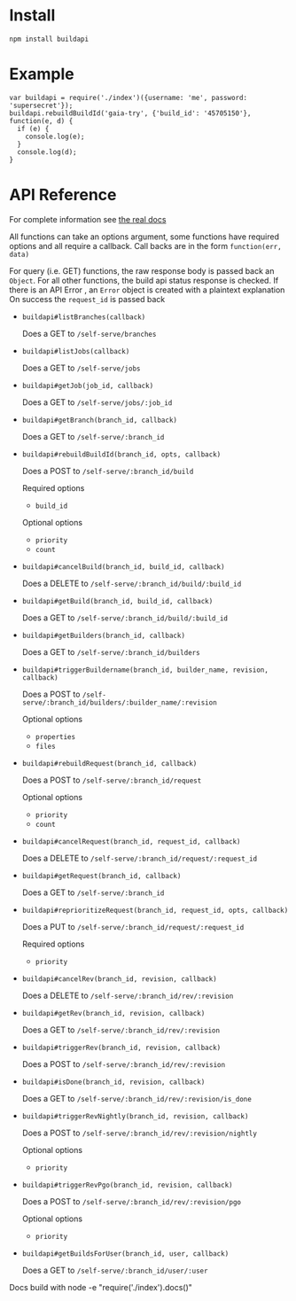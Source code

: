 # Install

    npm install buildapi
# Example
    var buildapi = require('./index')({username: 'me', password: 'supersecret'});
    buildapi.rebuildBuildId('gaia-try', {'build_id': '45705150'}, function(e, d) {
      if (e) {
        console.log(e);
      }
      console.log(d);
    }
# API Reference
For complete information see [the real docs](https://secure.pub.build.mozilla.org/buildapi/self-serve)

All functions can take an options argument, some functions have required options and all require a callback.
Call backs are in the form `function(err, data)`

For query (i.e. GET) functions, the raw response body is passed back an `Object`.  For all other
functions, the build api status response is checked.  If there is an API Error
, an `Error` object is created with a plaintext explanation
On success the `request_id` is passed back

* `buildapi#listBranches(callback)`

  Does a GET to `/self-serve/branches`
* `buildapi#listJobs(callback)`

  Does a GET to `/self-serve/jobs`
* `buildapi#getJob(job_id, callback)`

  Does a GET to `/self-serve/jobs/:job_id`
* `buildapi#getBranch(branch_id, callback)`

  Does a GET to `/self-serve/:branch_id`
* `buildapi#rebuildBuildId(branch_id, opts, callback)`

  Does a POST to `/self-serve/:branch_id/build`

  Required options
  * `build_id`

  Optional options
  * `priority`
  * `count`
* `buildapi#cancelBuild(branch_id, build_id, callback)`

  Does a DELETE to `/self-serve/:branch_id/build/:build_id`
* `buildapi#getBuild(branch_id, build_id, callback)`

  Does a GET to `/self-serve/:branch_id/build/:build_id`
* `buildapi#getBuilders(branch_id, callback)`

  Does a GET to `/self-serve/:branch_id/builders`
* `buildapi#triggerBuildername(branch_id, builder_name, revision, callback)`

  Does a POST to `/self-serve/:branch_id/builders/:builder_name/:revision`

  Optional options
  * `properties`
  * `files`
* `buildapi#rebuildRequest(branch_id, callback)`

  Does a POST to `/self-serve/:branch_id/request`

  Optional options
  * `priority`
  * `count`
* `buildapi#cancelRequest(branch_id, request_id, callback)`

  Does a DELETE to `/self-serve/:branch_id/request/:request_id`
* `buildapi#getRequest(branch_id, callback)`

  Does a GET to `/self-serve/:branch_id`
* `buildapi#reprioritizeRequest(branch_id, request_id, opts, callback)`

  Does a PUT to `/self-serve/:branch_id/request/:request_id`

  Required options
  * `priority`
* `buildapi#cancelRev(branch_id, revision, callback)`

  Does a DELETE to `/self-serve/:branch_id/rev/:revision`
* `buildapi#getRev(branch_id, revision, callback)`

  Does a GET to `/self-serve/:branch_id/rev/:revision`
* `buildapi#triggerRev(branch_id, revision, callback)`

  Does a POST to `/self-serve/:branch_id/rev/:revision`
* `buildapi#isDone(branch_id, revision, callback)`

  Does a GET to `/self-serve/:branch_id/rev/:revision/is_done`
* `buildapi#triggerRevNightly(branch_id, revision, callback)`

  Does a POST to `/self-serve/:branch_id/rev/:revision/nightly`

  Optional options
  * `priority`
* `buildapi#triggerRevPgo(branch_id, revision, callback)`

  Does a POST to `/self-serve/:branch_id/rev/:revision/pgo`

  Optional options
  * `priority`
* `buildapi#getBuildsForUser(branch_id, user, callback)`

  Does a GET to `/self-serve/:branch_id/user/:user`

Docs build with node -e "require('./index').docs()"